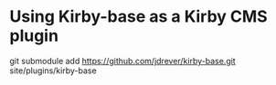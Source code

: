 # Using Kirby-base as a Kirby CMS plugin

git submodule add https://github.com/jdrever/kirby-base.git site/plugins/kirby-base
